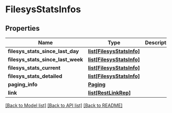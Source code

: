 # FilesysStatsInfos

## Properties
Name | Type | Description | Notes
------------ | ------------- | ------------- | -------------
**filesys_stats_since_last_day** | [**list[FilesysStatsInfo]**](FilesysStatsInfo.md) |  | [optional] 
**filesys_stats_since_last_week** | [**list[FilesysStatsInfo]**](FilesysStatsInfo.md) |  | [optional] 
**filesys_stats_current** | [**list[FilesysStatsInfo]**](FilesysStatsInfo.md) |  | [optional] 
**filesys_stats_detailed** | [**list[FilesysStatsInfo]**](FilesysStatsInfo.md) |  | [optional] 
**paging_info** | [**Paging**](Paging.md) |  | [optional] 
**link** | [**list[RestLinkRep]**](RestLinkRep.md) |  | [optional] 

[[Back to Model list]](../README.md#documentation-for-models) [[Back to API list]](../README.md#documentation-for-api-endpoints) [[Back to README]](../README.md)


